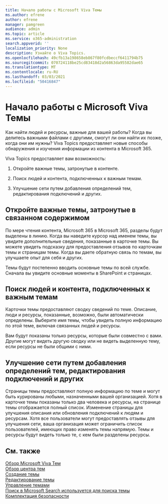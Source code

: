 ```yaml
---
title: Начало работы с Microsoft Viva Темы
ms.author: efrene
author: efrene
manager: pamgreen
audience: admin
ms.topic: article
ms.service: o365-administration
search.appverid: ''
localization_priority: None
description: Узнайте о Viva Topics.
ms.openlocfilehash: 49cfb13a198658eb867f80fcdbeccf6411794b75
ms.sourcegitcommit: 070724118be25cd83418d2a56863da95582dae65
ms.translationtype: MT
ms.contentlocale: ru-RU
ms.lasthandoff: 03/03/2021
ms.locfileid: "50416847"
---
```

# <a name="get-started-with-microsoft-viva-topics"></a>Начало работы с Microsoft Viva Темы

Как найти людей и ресурсы, важные для вашей работы? Когда вы делитесь важными файлами с другими, смогут ли они найти их позже, когда они им нужны? Viva Topics предоставляет новые способы обнаружения и изучения информации из контента в Microsoft 365.  

Viva Topics предоставляет вам возможность: 

1. Откройте важные темы, затронутые в контенте.

2. Поиск людей и контента, подключенных к важным темам.

3. Улучшение сети путем добавления определений тем, редактирования подключений и других.


## <a name="discover-important-topics-highlighted-in-related-content"></a>Откройте важные темы, затронутые в связанном содержимом 

По мере чтения контента, Microsoft 365 в Microsoft 365, разделы будут выделены в линию. Когда вы наведите курсор над именем темы, вы увидите дополнительные сведения, показанные в карточке темы. Вы можете увидеть подсказку для предоставления отзывов по карточкам темы и страницам темы. Когда вы даете обратную связь по темам, вы улучшаете опыт для себя и других. 

Темы будут постепенно вводить основные темы по всей службе. Сначала вы увидите основные моменты в SharePoint и страницах.


## <a name="find-people-and-content-connected-to-important-topics"></a>Поиск людей и контента, подключенных к важным темам 

Карточки темы предоставляют сводку сведений по теме. Описание, люди и ресурсы, показанные, возможно, были автоматически определены. Выберите имя темы, чтобы увидеть полную информацию по этой теме, включая связанных людей и ресурсы.  

Вам будут показаны только ресурсы, которые были совместно с вами. Другие могут видеть другую сводку или не видеть выделенную тему, если ресурсы не были общими с ними. 



## <a name="improve-the-network-by-adding-topic-definitions-editing-connections-and-more"></a>Улучшение сети путем добавления определений тем, редактирования подключений и других 

Страницы темы предоставляют полную информацию по теме и могут быть курированы любыми, назначенными вашей организацией. Хотя в карточке темы показаны только два человека и ресурсы, на странице темы отображается полный список. Изменение страницы для улучшения описания или обновления подключений к людям и ресурсам. Хотя все пользователи могут предоставлять отзывы для улучшения сети, ваша организация может ограничить список пользователей, имеющих право изменять темы напрямую. Темы и ресурсы будут видеть только те, с кем были разделены ресурсы.


## <a name="see-also"></a>См. также
[Обзор Microsoft Viva Тем](topic-experiences-overview.md)</br>
[Обзор центра тем](topic-center-overview.md)</br>
[Создание темы](create-a-topic.md)</br>
[Редактирование темы](edit-a-topic.md)</br>
[Управление темами](manage-topics.md)</br>
[Поиск в Microsoft Search используется для поиска темы](search.md)</br>
[Комплектация безопасности](topic-experiences-security-trimming.md)

